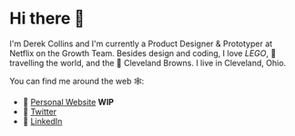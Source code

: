# Hi there 👋

I'm Derek Collins and I'm currently a Product Designer & Prototyper at Netflix on the Growth Team. Besides design and coding, I love *LEGO*, 🎒travelling the world, and the 🏈 Cleveland Browns. I live in Cleveland, Ohio.

You can find me around the web 🕸:

* 📓 [Personal Website](https://derekpcollins.com) **WIP**
* 🐳 [Twitter](https://twitter.com/derekpcollins)
* 💼 [LinkedIn](https://www.linkedin.com/in/derekpcollins)
